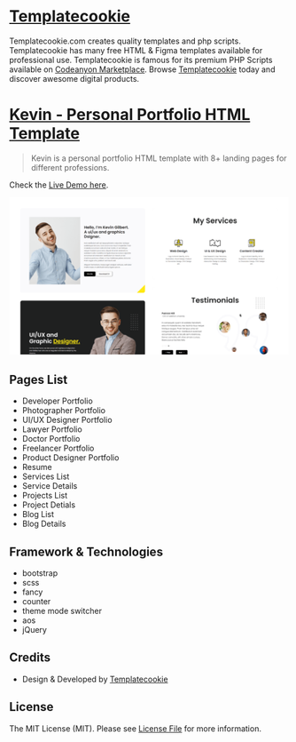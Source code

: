 # [Templatecookie](https://templatecookie.com)
Templatecookie.com creates quality templates and php scripts. Templatecookie has many free HTML & Figma templates available for professional use. Templatecookie is famous for its premium PHP Scripts available on [Codeanyon Marketplace](https://codecanyon.net/user/templatecookie). Browse [Templatecookie](https://templatecookie.com) today and discover awesome digital products.

# [Kevin - Personal Portfolio HTML Template](https://www.templatecookie.com/products)

> Kevin is a personal portfolio HTML template with 8+ landing pages for different professions.

Check the [Live Demo here](https://minimal-personal-portfolio.netlify.app/).

![](screenshot.png)

## Pages List
- Developer Portfolio
- Photographer Portfolio
- UI/UX Designer Portfolio
- Lawyer Portfolio
- Doctor Portfolio
- Freelancer Portfolio
- Product Designer Portfolio
- Resume
- Services List
- Service Details
- Projects List
- Project Detials
- Blog List
- Blog Details


## Framework & Technologies
- bootstrap
- scss
- fancy
- counter
- theme mode switcher
- aos
- jQuery

## Credits
- Design & Developed by [Templatecookie](https://templatecookie.com)

## License
The MIT License (MIT). Please see [License File](LICENSE.md) for more information.

